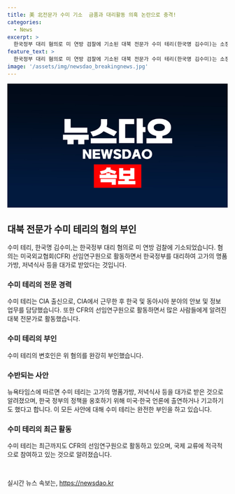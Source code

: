 ```yaml
---
title: 美 北전문가 수미 기소  금품과 대리활동 의혹 논란으로 충격!
categories:
  - News
excerpt: >
  한국정부 대리 혐의로 미 연방 검찰에 기소된 대북 전문가 수미 테리(한국명 김수미)는 소장에 따르면 고가의 명품가방, 저녁식사 등을 대가로 한국 정부를 위해 활동했으며, 2013년 6월부터 대리인으로 활동한 것으로 알려졌다. 이에 대해 수미 테리의 변호인은 해당 혐의를 완강히 부인하고 있다. 과거 CIA에서 근무한 경력을 갖춘 수미 테리는 최근에도 CFR 선임연구원으로 활약하며 교류를 이어가고 있다.
feature_text: >
  한국정부 대리 혐의로 미 연방 검찰에 기소된 대북 전문가 수미 테리(한국명 김수미)는 소장에 따르면 고가의 명품가방, 저녁식사 등을 대가로 한국 정부를 위해 활동했으며, 2013년 6월부터 대리인으로 활동한 것으로 알려졌다. 이에 대해 수미 테리의 변호인은 해당 혐의를 완강히 부인하고 있다. 과거 CIA에서 근무한 경력을 갖춘 수미 테리는 최근에도 CFR 선임연구원으로 활약하며 교류를 이어가고 있다.
image: '/assets/img/newsdao_breakingnews.jpg'
---
```


<p><img src="/assets/img/newsdao_breakingnews.jpg" alt="implanttips 속보" /></p>

<h2 data-ke-size="size26">대북 전문가 수미 테리의 혐의 부인</h2>

<p>수미 테리, 한국명 김수미,는 한국정부 대리 혐의로 미 연방 검찰에 기소되었습니다. 혐의는 미국외교협회(CFR) 선임연구원으로 활동하면서 한국정부를 대리하여 고가의 명품가방, 저녁식사 등을 대가로 받았다는 것입니다.</p>

<h3 data-ke-size="size23">수미 테리의 전문 경력</h3>

<p>수미 테리는 CIA 출신으로, CIA에서 근무한 후 한국 및 동아시아 분야의 안보 및 정보 업무를 담당했습니다. 또한 CFR의 선임연구원으로 활동하면서 많은 사람들에게 알려진 대북 전문가로 활동했습니다.</p>

<h3 data-ke-size="size23">수미 테리의 부인</h3>

<p>수미 테리의 변호인은 위 혐의를 완강히 부인했습니다.</p>

<h3 data-ke-size="size23">수반되는 사안</h3>

<p>뉴욕타임스에 따르면 수미 테리는 고가의 명품가방, 저녁식사 등을 대가로 받은 것으로 알려졌으며, 한국 정부의 정책을 옹호하기 위해 미국·한국 언론에 출연하거나 기고하기도 했다고 합니다. 이 모든 사안에 대해 수미 테리는 완전한 부인을 하고 있습니다.</p>

<h3 data-ke-size="size23">수미 테리의 최근 활동</h3>

<p>수미 테리는 최근까지도 CFR의 선임연구원으로 활동하고 있으며, 국제 교류에 적극적으로 참여하고 있는 것으로 알려졌습니다.</p>

<p data-ke-size="size16">&nbsp;</p>
실시간 뉴스 속보는, <a href="https://newsdao.kr" rel="dofollow">https://newsdao.kr</a>


